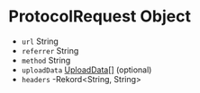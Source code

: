 # ProtocolRequest Object

* `url` String
* `referrer` String
* `method` String
* `uploadData` [UploadData[]](upload-data.md) (optional)
* `headers` -Rekord<String, String>
